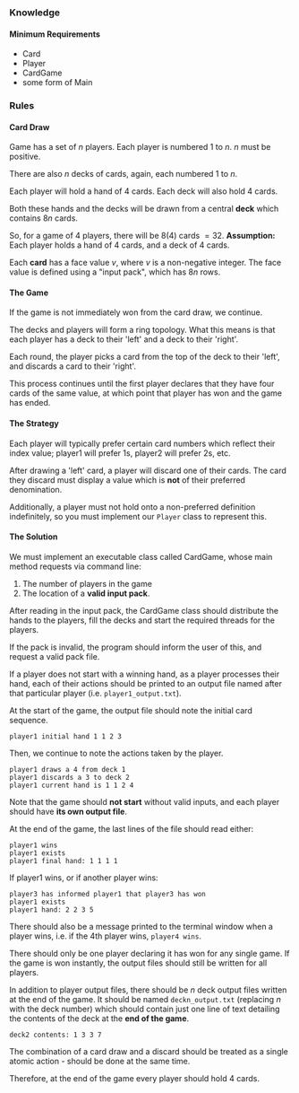 ### Knowledge
#### Minimum Requirements
- Card
- Player
- CardGame
- some form of Main

### Rules
#### Card Draw
Game has a set of $n$ players.
Each player is numbered $1$ to $n$. $n$ must be positive.

There are also $n$ decks of cards, again, each numbered 1 to $n$.

Each player will hold a hand of 4 cards. 
Each deck will also hold 4 cards.

Both these hands and the decks will be drawn from a central **deck** which contains $8n$ cards.

So, for a game of 4 players, there will be $8(4)$ cards $= 32$. 
**Assumption:** Each player holds a hand of 4 cards, and a deck of 4 cards.

Each **card** has a face value $v$, where $v$ is a non-negative integer.
The face value is defined using a "input pack", which has $8n$ rows.

#### The Game
If the game is not immediately won from the card draw, we continue.

The decks and players will form a ring topology. What this means is that each player has a deck to their 'left' and a deck to their 'right'.

Each round, the player picks a card from the top of the deck to their 'left', and discards a card to their 'right'.

This process continues until the first player declares that they have four cards of the same value, at which point that player has won and the game has ended.

#### The Strategy
Each player will typically prefer certain card numbers which reflect their index value; player1 will prefer 1s, player2 will prefer 2s, etc.

After drawing a 'left' card, a player will discard one of their cards.
The card they discard must display a value which is **not** of their preferred denomination.

Additionally, a player must not hold onto a non-preferred definition indefinitely, so you must implement our `Player` class to represent this.

#### The Solution
We must implement an executable class called CardGame, whose main method requests via command line:
1. The number of players in the game
2. The location of a **valid input pack**.

After reading in the input pack, the CardGame class should distribute the hands to the players, fill the decks and start the required threads for the players.

If the pack is invalid, the program should inform the user of this, and request a valid pack file.

If a player does not start with a winning hand, as a player processes their hand, each of their actions should be printed to an output file named after that particular player (i.e. `player1_output.txt`).

At the start of the game, the output file should note the initial card sequence.
```Output
player1 initial hand 1 1 2 3
```

Then, we continue to note the actions taken by the player.
```Output
player1 draws a 4 from deck 1
player1 discards a 3 to deck 2
player1 current hand is 1 1 2 4
```

Note that the game should **not start** without valid inputs, and each player should have **its own output file**.

At the end of the game, the last lines of the file should read either:
```
player1 wins
player1 exists
player1 final hand: 1 1 1 1
```
If player1 wins, or if another player wins:
```
player3 has informed player1 that player3 has won
player1 exists
player1 hand: 2 2 3 5
```

There should also be a message printed to the terminal window when a player wins, i.e. if the 4th player wins, `player4 wins`.

There should only be one player declaring it has won for any single game.
If the game is won instantly, the output files should still be written for all players.

In addition to player output files, there should be $n$ deck output files written at the end of the game. It should be named `deckn_output.txt` (replacing $n$ with the deck number) which should contain just one line of text detailing the contents of the deck at the **end of the game**.
```Output
deck2 contents: 1 3 3 7
```

The combination of a card draw and a discard should be treated as a single atomic action - should be done at the same time.

Therefore, at the end of the game every player should hold 4 cards.
